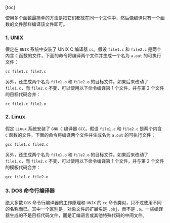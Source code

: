 [toc]

使用多个函数最简单的方法是把它们都放在同一个文件中，然后像编译只有一个函数的文件那样编译该文件即可。

### 1. UNIX

假定在 `UNIX` 系统中安装了 UNIX C 编译器 `cc`。假设 `file1.c` 和 `file2.c` 是两个内含 `C` 函数的文件，下面的命令将编译两个文件并生成一个名为 `a.out` 的可执行文件：

```shell
cc file1.c file2.c
```

另外，还生成两个名为 `file1.o` 和 `file2.o` 的目标文件。如果后来改动了 `file1.c`，而 `file2.c` 不变，可以使用以下命令编译第 1 个文件，并与第 2 个文件的目标代码合并：

```shell
cc file1.c file2.o
```

### 2. Linux

假定 `Linux` 系统安装了 `GNU C` 编译器 `GCC`。假设 `file1.c` 和 `file2.c` 是两个内含 `C` 函数的文件，下面的命令将编译两个文件并生成名为 `a.out` 的可执行文件：

```shell
gcc file1.c file2.c
```

另外，还生成两个名为 `file1.o` 和 `file2.o` 的目标文件。如果后来改动了 `file1.c`，而 `file2.c` 不变，可以使用以下命令编译第 1 个文件，并与第 2 个文件的模板代码合并：

```shell
gcc file1.c file2.o
```

### 3. DOS 命令行编译器

绝大多数 `DOS` 命令行编译器的工作原理和 `UNIX` 的 `cc` 命令类似，只不过使用不同的名称而已。其中一个区别是，对象文件的扩展名是 `.obj`，而不是 `.o`。一些编译器生成的不是目标代码文件，而是汇编语言或其他特殊代码的中间文件。

